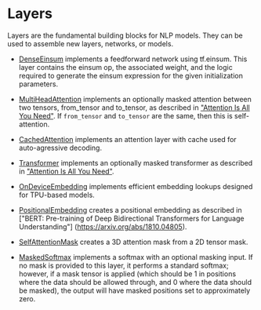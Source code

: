 # Layers
Layers are the fundamental building blocks for NLP models. They can be used to
assemble new layers, networks, or models.

* [DenseEinsum](dense_einsum.py) implements a feedforward network using tf.einsum. This layer contains the einsum op, the associated weight, and the
logic required to generate the einsum expression for the given initialization
parameters.

* [MultiHeadAttention](attention.py) implements an optionally masked attention
between two tensors, from_tensor and to_tensor, as described in
["Attention Is All You Need"](https://arxiv.org/abs/1706.03762).
If `from_tensor` and `to_tensor` are the same, then this is self-attention.

* [CachedAttention](attention.py) implements an attention layer with cache used
for auto-agressive decoding.

* [Transformer](transformer.py) implements an optionally masked transformer as
described in ["Attention Is All You Need"](https://arxiv.org/abs/1706.03762).

* [OnDeviceEmbedding](on_device_embedding.py) implements efficient embedding lookups designed for TPU-based models.

* [PositionalEmbedding](position_embedding.py) creates a positional embedding
  as described in ["BERT: Pre-training
  of Deep Bidirectional Transformers for Language Understanding"]
  (https://arxiv.org/abs/1810.04805).

* [SelfAttentionMask](self_attention_mask.py) creates a 3D attention mask from a 2D tensor mask.

* [MaskedSoftmax](masked_softmax.py) implements a softmax with an optional masking input. If no mask is provided to this layer, it performs a standard softmax; however, if a mask tensor is applied (which should be 1 in positions where the data should be allowed through, and 0 where the data should be masked), the output will have masked positions set to approximately zero.
